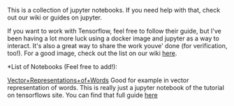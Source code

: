This is a collection of jupyter notebooks. If you need help with that, check out our wiki or guides on jupyter.

If you want to work with Tensorflow, feel free to follow their guide, but I've been having a lot more luck using a docker image and jupyter as a way to interact. It's also a great way to share the work youve' done (for verification, too!). For a good image, check out the list on our wiki [here](https://github.com/MycroftAI/ML-Tools/wiki/Tensorflow-Help).  


*List of Notebooks (Feel free to add!):  

[Vector+Representations+of+Words](https://github.com/MycroftAI/ML-Tools/blob/master/jupyter_notebooks/Vector%252BRepresentations%252Bof%252BWords.ipynb)
Good for example in vector representation of words. This is really just a jupyter notebook of the tutorial on tensorflows site. You can find that full guide [here](https://www.tensorflow.org/tutorials/word2vec) 
